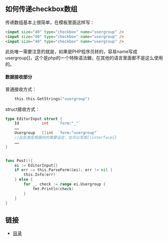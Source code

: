 ## 如何传递checkbox数组
传递数组基本上很简单，在模板里面这样写：
```html
<input size="40" type="checkbox" name="usergroup" />
<input size="40" type="checkbox" name="usergroup" />
<input size="40" type="checkbox" name="usergroup" />
```

此处唯一需要注意的就是，如果是PHP程序员转的，容易name写成usergroup[]，这个是php的一个特殊语法糖，在其他的语言里面都不是这么使用的。

#### 数据接收部分

普通接收方式：

```go
	this.this.GetStrings("usergroup")
```

struct接收方式：

```go
type EditorInput struct {
	Id          int    `form:"_"`
	……
	Usergroup   []int  `form:"usergroup"` 
    //此处类型根据你的需要设定，也可以写成[]interface{}
	……
}


func Post(){
	ei := EditorInput{}
	if err := this.ParseForm(&ei); err != nil {
		this.Info(err)
	} else {
		for _, check := range ei.Usergroup {
			fmt.Println(check)
		}
	}
}
```


## 链接
- [目录](https://github.com/sunnygocms/gobook/blob/master/menu.md)